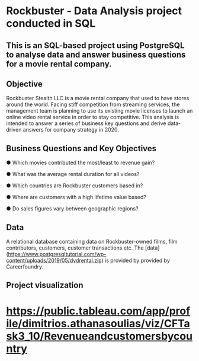 # Rockbuster - Data Analysis project conducted in SQL

## This is an SQL-based project using PostgreSQL to analyse data and answer business questions for a movie rental company.

## Objective

Rockbuster Stealth LLC is a movie rental company that used to have stores around the world. Facing stiff competition from streaming services, the management team is planning to use its existing movie licenses to launch an online video rental service in order to stay competitive. This analysis is intended to answer a series of business key questions and derive data-driven answers for company strategy in 2020.

## Business Questions and Key Objectives

● Which movies contributed the most/least to revenue gain?

● What was the average rental duration for all videos?

● Which countries are Rockbuster customers based in?

● Where are customers with a high lifetime value based?

● Do sales figures vary between geographic regions?

## Data

A relational database containing data on Rockbuster-owned films, film contributors, customers, customer transactions etc. The [data] (https://www.postgresqltutorial.com/wp-content/uploads/2019/05/dvdrental.zip) is provided by provided by Careerfoundry.

## Project visualization
# https://public.tableau.com/app/profile/dimitrios.athanasoulias/viz/CFTask3_10/Revenueandcustomersbycountry

